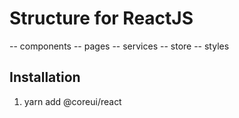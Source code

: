 # Structure for ReactJS

-- components
-- pages
-- services
-- store
-- styles

## Installation 
1. yarn add @coreui/react